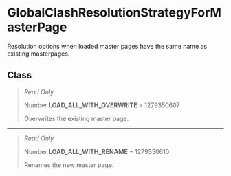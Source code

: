 # GlobalClashResolutionStrategyForMasterPage
Resolution options when loaded master pages have the same name as existing masterpages.

## Class
> *Read Only* 
> 
> Number **LOAD_ALL_WITH_OVERWRITE** = 1279350607
> 
> Overwrites the existing master page.
*** 
> *Read Only* 
> 
> Number **LOAD_ALL_WITH_RENAME** = 1279350610
> 
> Renames the new master page.


